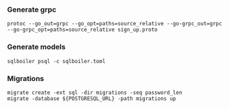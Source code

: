 ### Generate grpc

```shell
protoc --go_out=grpc --go_opt=paths=source_relative --go-grpc_out=grpc --go-grpc_opt=paths=source_relative sign_up.proto
```

### Generate models

```shell
sqlboiler psql -c sqlboiler.toml
```

### Migrations
```shell
migrate create -ext sql -dir migrations -seq password_len
migrate -database ${POSTGRESQL_URL} -path migrations up
```